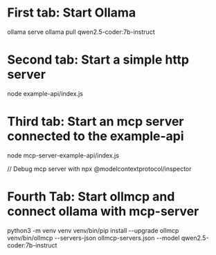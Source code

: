 # First tab: Start Ollama
ollama serve
ollama pull qwen2.5-coder:7b-instruct

# Second tab: Start a simple http server

node example-api/index.js

# Third tab: Start an mcp server connected to the example-api

node mcp-server-example-api/index.js


// Debug mcp server with  npx @modelcontextprotocol/inspector


# Fourth Tab: Start ollmcp and connect ollama with mcp-server


python3 -m venv venv
venv/bin/pip install --upgrade ollmcp
venv/bin/ollmcp --servers-json ollmcp-servers.json --model qwen2.5-coder:7b-instruct
